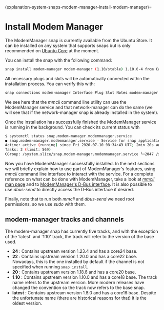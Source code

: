 (explanation-system-snaps-modem-manager-install-modem-manager)=
# Install Modem Manager

The ModemManager snap is currently available from the Ubuntu Store. It can be installed on any system that supports snaps but is only recommended on [Ubuntu Core](/index) at the moment.

You can install the snap with the following command:
```bash
snap install modem-manager modem-manager (1.10/stable) 1.10.0-4 from Canonical✓ installed
```

All necessary plugs and slots will be automatically connected within the installation process. You can verify this with:
```bash
snap connections modem-manager Interface Plug Slot Notes modem-manager modem-manager:mmcli modem-manager:service - modem-manager network-manager:modem-manager modem-manager:service -
```
We see here that the  *mmcli*  command line utility can use the ModemManager service and that network-manager can do the same (we will see that if the network-manager snap is already installed in the system).

Once the installation has successfully finished the ModemManager service is running in the background. You can check its current status with
```bash
$ systemctl status snap.modem-manager.modemmanager.service 
● snap.modem-manager.modemmanager.service - Service for snap application modem-manager.modemmanager Loaded: loaded (/etc/systemd/system/snap.modem-manager.modemmanager.service; enabled; vendor preset: enabled) 
Active: active (running) since Fri 2020-07-10 08:34:43 UTC; 2min 20s ago Main PID: 2047 (ModemManager) 
Tasks: 3 (limit: 569) 
CGroup: /system.slice/snap.modem-manager.modemmanager.service └─2047 /snap/modem-manager/414/usr/sbin/ModemManager --filter-policy=STRICT --log-level=INFO
```
Now you have ModemManager successfully installed. In the next sections we will briefly explain how to use part of ModemManager's features, using  *mmcli*  command line interface to interact with the service. For a complete reference on what can be done with ModemManager, take a look at [ *mmcli*  man page](https://www.freedesktop.org/software/ModemManager/man/latest/mmcli.8.html) and to [ModemManager's D-Bus interface](https://www.freedesktop.org/software/ModemManager/api/latest/). It is also possible to use  *dbus-send*  to directly access the D-Bus interface if desired.

Finally, note that to run both  *mmcli*  and  *dbus-send*  we need root permissions, so we use  *sudo*  with them.

## modem-manager tracks and channels

The modem-manager snap has currently five tracks, and with the exception of the 'latest' and '1.10' track, the track will refer to the version of the base used.

* **24** : Contains upstream version 1.23.4 and has a core24 base.
* **22** : Contains upstream version 1.20.0 and has a core22 base. Nowadays, this is the one installed by default if the channel is not specified when running  `snap install`. 
* **20** : Contains upstream version 1.18.6 and has a core20 base.
* **1.10** : Contains upstream version 1.10.0 and has a core18 base. The track name refers to the upstream version. More modern releases have changed the convention so the track now refers to the base snap.
* **latest** : Contains upstream version 1.8.0 and has a core16 base. Despite the unfortunate name (there are historical reasons for that) it is the oldest version.
